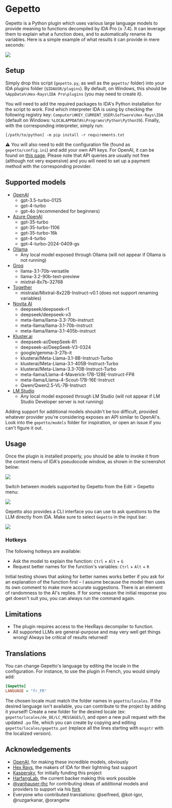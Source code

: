 # Gepetto

Gepetto is a Python plugin which uses various large language models to provide meaning to functions 
decompiled by IDA Pro (≥ 7.4). It can leverage them to explain what a function does, and to automatically 
rename its variables. Here is a simple example of what results it can provide in mere seconds:

![](https://github.com/JusticeRage/Gepetto/blob/main/readme/comparison.png?raw=true)

## Setup

Simply drop this script (`gepetto.py`, as well as the `gepetto/` folder) into your IDA plugins folder (`$IDAUSR/plugins`). 
By default, on Windows, this should be `%AppData%\Hex-Rays\IDA Pro\plugins` (you may need to create it).

You will need to add the required packages to IDA's Python installation for the script to work.
Find which interpreter IDA is using by checking the following registry key: 
`Computer\HKEY_CURRENT_USER\Software\Hex-Rays\IDA` (default on Windows: `%LOCALAPPDATA%\Programs\Python\Python39`).
Finally, with the corresponding interpreter, simply run: 

```
[/path/to/python] -m pip install -r requirements.txt
```

⚠️ You will also need to edit the configuration file (found as `gepetto/config.ini`) and add your own API keys. For 
OpenAI, it can be found on [this page](https://beta.openai.com/account/api-keys).
Please note that API queries are usually not free (although not very expensive) and you will need to set up a payment 
method with the corresponding provider.

## Supported models

- [OpenAI](https://playground.openai.com/)
  - gpt-3.5-turbo-0125
  - gpt-4-turbo
  - gpt-4o (recommended for beginners)
- [Azure OpenAI](https://ai.azure.com/)
  - gpt-35-turbo
  - gpt-35-turbo-1106
  - gpt-35-turbo-16k
  - gpt-4-turbo
  - gpt-4-turbo-2024-0409-gs
- [Ollama](https://ollama.com/)
  - Any local model exposed through Ollama (will not appear if Ollama is not running)
- [Groq](https://console.groq.com/playground)
  - llama-3.1-70b-versatile
  - llama-3.2-90b-text-preview
  - mixtral-8x7b-32768
- [Together](https://api.together.ai/)
  - mistralai/Mixtral-8x22B-Instruct-v0.1 (does not support renaming variables)
- [Novita AI](https://novita.ai/)
  - deepseek/deepseek-r1
  - deepseek/deepseek-v3
  - meta-llama/llama-3.3-70b-instruct
  - meta-llama/llama-3.1-70b-instruct
  - meta-llama/llama-3.1-405b-instruct
- [Kluster.ai](https://kluster.ai/)
  - deepseek-ai/DeepSeek-R1
  - deepseek-ai/DeepSeek-V3-0324
  - google/gemma-3-27b-it
  - klusterai/Meta-Llama-3.1-8B-Instruct-Turbo
  - klusterai/Meta-Llama-3.1-405B-Instruct-Turbo
  - klusterai/Meta-Llama-3.3-70B-Instruct-Turbo
  - meta-llama/Llama-4-Maverick-17B-128E-Instruct-FP8
  - meta-llama/Llama-4-Scout-17B-16E-Instruct
  - Qwen/Qwen2.5-VL-7B-Instruct
- [LM Studio](https://lmstudio.ai/)
  - Any local model exposed through LM Studio (will not appear if LM Studio Developer server is not running)

Adding support for additional models shouldn't be too difficult, provided whatever provider you're considering exposes
an API similar to OpenAI's. Look into the `gepetto/models` folder for inspiration, or open an issue if you can't figure
it out.

## Usage

Once the plugin is installed properly, you should be able to invoke it from the context menu of IDA's pseudocode window,
as shown in the screenshot below:

![](https://github.com/JusticeRage/Gepetto/blob/main/readme/usage.png?raw=true)

Switch between models supported by Gepetto from the Edit > Gepetto menu:

![](https://github.com/JusticeRage/Gepetto/blob/main/readme/select_model.png?raw=true)

Gepetto also provides a CLI interface you can use to ask questions to the LLM directly from IDA. Make sure to select
`Gepetto` in the input bar:

![](https://github.com/JusticeRage/Gepetto/blob/main/readme/cli.png?raw=true)

### Hotkeys

The following hotkeys are available:

- Ask the model to explain the function: `Ctrl` + `Alt` + `G`
- Request better names for the function's variables: `Ctrl` + `Alt` + `R`

Initial testing shows that asking for better names works better if you ask for an explanation of the function first – I
assume because the model then uses its own comment to make more accurate suggestions.
There is an element of randomness to the AI's replies. If for some reason the initial response you get doesn't suit you,
you can always run the command again.

## Limitations

- The plugin requires access to the HexRays decompiler to function.
- All supported LLMs are general-purpose and may very well get things wrong! Always be 
  critical of results returned!

## Translations

You can change Gepetto's language by editing the locale in the configuration. For instance, to use the plugin
in French, you would simply add:

```ini
[Gepetto]
LANGUAGE = "fr_FR"
```

The chosen locale must match the folder names in `gepetto/locales`. If the desired language isn't available,
you can contribute to the project by adding it yourself! Create a new folder for the desired locale
(ex: `gepetto/locales/de_DE/LC_MESSAGES/`), and open a new pull request with the updated `.po` file, which you can
create by copying and editing `gepetto/locales/gepetto.pot` (replace all the lines starting with `msgstr` with the
localized version).  

## Acknowledgements

- [OpenAI](https://openai.com), for making these incredible models, obviously
- [Hex Rays](https://hex-rays.com/), the makers of IDA for their lightning fast support
- [Kaspersky](https://kaspersky.com), for initially funding this project
- [HarfangLab](https://harfanglab.io/), the current backer making this work possible
- [@vanhauser-thc](https://github.com/vanhauser-thc) for contributing ideas of additional models and providers to support via his [fork](https://github.com/vanhauser-thc/gepetto/)
- Everyone who contributed translations: @seifreed, @kot-igor, @ruzgarkanar, @orangetw
